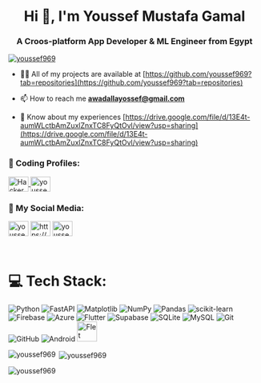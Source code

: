 <h1 align="center">Hi 👋, I'm Youssef Mustafa Gamal</h1>
<h3 align="center">A Croos-platform App Developer & ML Engineer from Egypt</h3>

<p align="left"> <a href="https://github.com/ryo-ma/github-profile-trophy"><img src="https://github-profile-trophy.vercel.app/?username=youssef969" alt="youssef969" /></a> </p>

- 👨‍💻 All of my projects are available at [https://github.com/youssef969?tab=repositories](https://github.com/youssef969?tab=repositories)

- 📫 How to reach me **awadallayossef@gmail.com**

- 📄 Know about my experiences [https://drive.google.com/file/d/13E4t-aumWLctbAmZuxlZnxTC8FyQtOvl/view?usp=sharing](https://drive.google.com/file/d/13E4t-aumWLctbAmZuxlZnxTC8FyQtOvl/view?usp=sharing)

<h3 align="left">🧠 Coding Profiles:</h3>
<p align="left">

<a href="https://www.hackerrank.com/profile/awadallayossef" target="_blank">
  <img align="center" src="https://upload.wikimedia.org/wikipedia/commons/6/65/HackerRank_logo.png" alt="HackerRank" height="30" width="40" />
</a>
<a href="https://www.leetcode.com/youssefmustafa296" target="blank"><img align="center" src="https://raw.githubusercontent.com/rahuldkjain/github-profile-readme-generator/master/src/images/icons/Social/leet-code.svg" alt="youssefmustafa296" height="30" width="40" /></a>
</p>

<h3 align="left">💬 My Social Media:</h3>
<p align="left">

<a href="https://www.linkedin.com/in/youssef-mustafa-91a968284?utm_source=share&utm_campaign=share_via&utm_content=profile&utm_medium=android_app" target="blank"><img align="center" src="https://raw.githubusercontent.com/rahuldkjain/github-profile-readme-generator/master/src/images/icons/Social/linked-in-alt.svg" alt="youssefmustafa" height="30" width="40" /></a>
<a href="https://www.facebook.com/youssef.awadalla.75" target="blank"><img align="center" src="https://raw.githubusercontent.com/rahuldkjain/github-profile-readme-generator/master/src/images/icons/Social/facebook.svg" alt="https://www.facebook.com/youssef.awadalla.75" height="30" width="40" /></a>
<a href="https://instagram.com/youssefmustafa232" target="blank"><img align="center" src="https://raw.githubusercontent.com/rahuldkjain/github-profile-readme-generator/master/src/images/icons/Social/instagram.svg" alt="youssefmustafa232" height="30" width="40" /></a>

&nbsp;&nbsp;&nbsp;&nbsp;&nbsp;&nbsp;



# 💻 Tech Stack:

![Python](https://img.shields.io/badge/python-3670A0?style=plastic&logo=python&logoColor=ffdd54)
![FastAPI](https://img.shields.io/badge/FastAPI-005571?style=plastic&logo=fastapi)
![Matplotlib](https://img.shields.io/badge/Matplotlib-%23ffffff.svg?style=plastic&logo=Matplotlib&logoColor=black) ![NumPy](https://img.shields.io/badge/numpy-%23013243.svg?style=plastic&logo=numpy&logoColor=white) ![Pandas](https://img.shields.io/badge/pandas-%23150458.svg?style=plastic&logo=pandas&logoColor=white) ![scikit-learn](https://img.shields.io/badge/scikit--learn-%23F7931E.svg?style=plastic&logo=scikit-learn&logoColor=white)  ![Firebase](https://img.shields.io/badge/firebase-%23039BE5.svg?style=plastic&logo=firebase) ![Azure](https://img.shields.io/badge/azure-%230072C6.svg?style=plastic&logo=microsoftazure&logoColor=white) ![Flutter](https://img.shields.io/badge/Flutter-%2302569B.svg?style=plastic&logo=Flutter&logoColor=white) ![Supabase](https://img.shields.io/badge/Supabase-3ECF8E?style=plastic&logo=supabase&logoColor=white) ![SQLite](https://img.shields.io/badge/sqlite-%2307405e.svg?style=plastic&logo=sqlite&logoColor=white) ![MySQL](https://img.shields.io/badge/mysql-4479A1.svg?style=plastic&logo=mysql&logoColor=white) ![Git](https://img.shields.io/badge/git-%23F05033.svg?style=plastic&logo=git&logoColor=white) ![GitHub](https://img.shields.io/badge/github-%23121011.svg?style=plastic&logo=github&logoColor=white) 
![Android](https://img.shields.io/badge/Android-%23000000?style=plastic&logo=android&link=https%3A%2F%2Fdeveloper.android.com)
<a href="https://flet.dev" target="_blank">
  <img src="https://github.com/youssef969/youssef969/blob/main/flet.png?raw=true" alt="Flet Logo" height="40">
</a>




<p><img align="left" src="https://github-readme-stats.vercel.app/api/top-langs?username=youssef969&show_icons=true&locale=en&layout=compact" alt="youssef969" /></p>

<p>&nbsp;<img align="center" src="https://github-readme-stats.vercel.app/api?username=youssef969&show_icons=true&locale=en" alt="youssef969" /></p>

<p><img align="center" src="https://github-readme-streak-stats.herokuapp.com/?user=youssef969&" alt="youssef969" /></p>
